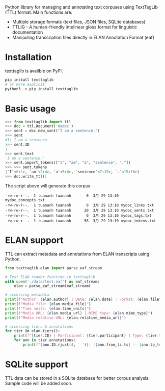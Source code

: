 Python library for managing and annotating text corpuses using TextTagLib (TTL) format.
Main functions are:
- Multiple storage formats (text files, JSON files, SQLite databases)
- TTLIG - A human-friendly intelinear gloss format for linguistic documentation 
- Manipuling transcription files directly in ELAN Annotation Format (eaf)

# Installation

texttaglib is availble on PyPI.
```bash
pip install texttaglib
# or more explicit
python3 -m pip install texttaglib
```

# Basic usage
```python
>>> from texttaglib import ttl
>>> doc = ttl.Document('mydoc')
>>> sent = doc.new_sent("I am a sentence.")
>>> sent
#1: I am a sentence.
>>> sent.ID
1
>>> sent.text
'I am a sentence.'
>>> sent.import_tokens(["I", "am", "a", "sentence", "."])
>>> >>> sent.tokens
[`I`<0:1>, `am`<2:4>, `a`<5:6>, `sentence`<7:15>, `.`<15:16>]
>>> doc.write_ttl()
```

The script above will generate this corpus
```
-rw-rw-r--.  1 tuananh tuananh       0  3月 29 13:10 mydoc_concepts.txt
-rw-rw-r--.  1 tuananh tuananh       0  3月 29 13:10 mydoc_links.txt
-rw-rw-r--.  1 tuananh tuananh      20  3月 29 13:10 mydoc_sents.txt
-rw-rw-r--.  1 tuananh tuananh       0  3月 29 13:10 mydoc_tags.txt
-rw-rw-r--.  1 tuananh tuananh      58  3月 29 13:10 mydoc_tokens.txt
```

# ELAN support
TTL can extract metadata and annotations from ELAN transcripts using Python.
``` python
from texttaglib.elan import parse_eaf_stream

# Test ELAN reader function in texttaglib
with open('./data/test.eaf') as eaf_stream:
    elan = parse_eaf_stream(eaf_stream)

# accessing metadata
print(f"Author: {elan.author} | Date: {elan.date} | Format: {elan.fileformat} | Version: {elan.version}")
print(f"Media file: {elan.media_file}")
print(f"Time units: {elan.time_units}")
print(f"Media URL: {elan.media_url} | MIME type: {elan.mime_type}")
print(f"Media relative URL: {elan.relative_media_url}")

# accessing tiers & annotations
for tier in elan.tiers():
    print(f"{tier.ID} | Participant: {tier.participant} | Type: {tier.type_ref}")
    for ann in tier.annotations:
        print(f"{ann.ID.rjust(4, ' ')}. [{ann.from_ts.ts} -- {ann.to_ts.ts}] {ann.value}")
```

# SQLite support
TTL data can be stored in a SQLite database for better corpus analysis.
Sample code will be added soon.
